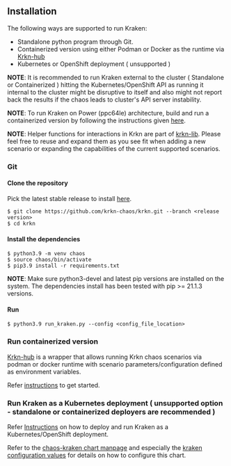 ## Installation

The following ways are supported to run Kraken:

- Standalone python program through Git.
- Containerized version using either Podman or Docker as the runtime via [Krkn-hub](https://github.com/krkn-chaos/krkn-hub)
- Kubernetes or OpenShift deployment ( unsupported )

**NOTE**: It is recommended to run Kraken external to the cluster ( Standalone or Containerized ) hitting the Kubernetes/OpenShift API as running it internal to the cluster might be disruptive to itself and also might not report back the results if the chaos leads to cluster's API server instability.

**NOTE**: To run Kraken on Power (ppc64le) architecture, build and run a containerized version by following the
 instructions given [here](https://github.com/krkn-chaos/krkn/blob/main/containers/build_own_image-README.md).

**NOTE**: Helper functions for interactions in Krkn are part of [krkn-lib](https://github.com/redhat-chaos/krkn-lib). 
Please feel free to reuse and expand them as you see fit when adding a new scenario or expanding 
the capabilities of the current supported scenarios.


### Git

#### Clone the repository
Pick the latest stable release to install [here](https://github.com/krkn-chaos/krkn/releases).
```
$ git clone https://github.com/krkn-chaos/krkn.git --branch <release version>
$ cd krkn
```

#### Install the dependencies
```
$ python3.9 -m venv chaos
$ source chaos/bin/activate
$ pip3.9 install -r requirements.txt
```

**NOTE**: Make sure python3-devel and latest pip versions are installed on the system. The dependencies install has been tested with pip >= 21.1.3 versions.

#### Run
```
$ python3.9 run_kraken.py --config <config_file_location>
```

### Run containerized version
[Krkn-hub](https://github.com/krkn-chaos/krkn-hub) is a wrapper that allows running Krkn chaos scenarios via podman or docker runtime with scenario parameters/configuration defined as environment variables.

Refer [instructions](https://github.com/krkn-chaos/krkn-hub#supported-chaos-scenarios) to get started.


### Run Kraken as a Kubernetes deployment ( unsupported option - standalone or containerized deployers are recommended )
Refer [Instructions](https://github.com/krkn-chaos/krkn/blob/main/containers/README.md) on how to deploy and run Kraken as a Kubernetes/OpenShift deployment.


Refer to the [chaos-kraken chart manpage](https://artifacthub.io/packages/helm/startx/chaos-kraken)
and especially the [kraken configuration values](https://artifacthub.io/packages/helm/startx/chaos-kraken#chaos-kraken-values-dictionary) 
for details on how to configure this chart.
